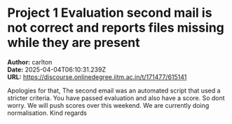 # Project 1 Evaluation second mail is not correct and reports files missing while they are present

**Author:** carlton  
**Date:** 2025-04-04T06:10:31.239Z  
**URL:** https://discourse.onlinedegree.iitm.ac.in/t/171477/615141

Apologies for that,
The second email was an automated script that used a stricter criteria. You have passed evaluation and also have a score. So dont worry. We will push scores over this weekend. We are currently doing normalisation.
Kind regards
